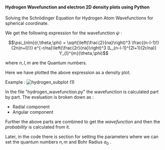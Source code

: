 #### Hydrogen Wavefunction and electron 2D density plots using Python

Solving the Schrödinger Equation for Hydrogen Atom Wavefunctions for spherical coordinate.

We get the following expression for the wavefunction $\psi$ :

$$\psi_{nlm}(r,\theta,\phi) = \sqrt{\left(\frac{2}{na}\right)^3 \frac{(n-l-1)!}{2n(n+l)!}} e^{-r/na}\left(\frac{2r}{na}\right)^3 [L_{n-l-1}^{2l+1}(2r/na)] Y_{l}^{m}(\theta,\phi)$$

where $n,l,m$ are the Quantum numbers.

Here we have plotted the above expression as a density plot.

Example : ![hydrogen_subplot (1)](https://github.com/user-attachments/assets/6080cd24-512e-4174-b3ef-caa4bfd8484d)


In the file "hydrogen_wavefunction.py" the wavefunction is calculated part by part. The evaluation is broken down as : 

* Radial component
* Angular component

Further the above parts are combined to get the *wavefunction* and then the *probability* is calculated from it.

Later, in the code there is section for setting the parameters where we can set the quantum numbers $n,m$ and Bohr Radius $a_0$ .



